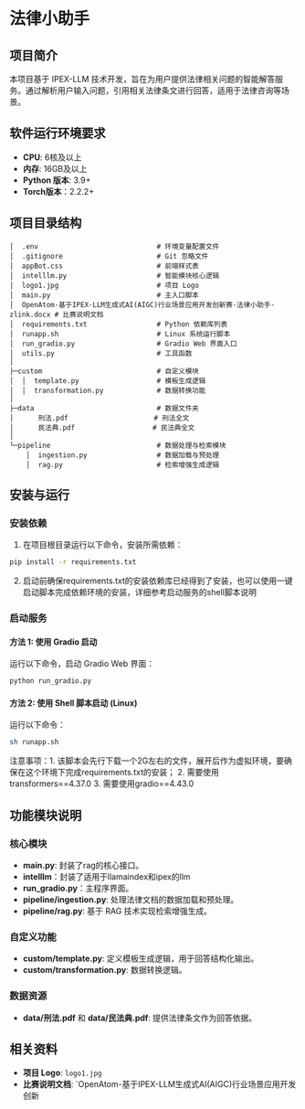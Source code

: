 # 法律小助手

## 项目简介
本项目基于 IPEX-LLM 技术开发，旨在为用户提供法律相关问题的智能解答服务。通过解析用户输入问题，引用相关法律条文进行回答，适用于法律咨询等场景。

## 软件运行环境要求
- **CPU**: 6核及以上
- **内存**: 16GB及以上
- **Python 版本**: 3.9+
- **Torch版本**：2.2.2+

## 项目目录结构
```
│  .env                             # 环境变量配置文件
│  .gitignore                       # Git 忽略文件
│  appBot.css                       # 前端样式表
│  intelllm.py                      # 智能模块核心逻辑
│  logo1.jpg                        # 项目 Logo
│  main.py                          # 主入口脚本
│  OpenAtom-基于IPEX-LLM生成式AI(AIGC)行业场景应用开发创新赛-法律小助手-zlink.docx # 比赛说明文档
│  requirements.txt                 # Python 依赖库列表
│  runapp.sh                        # Linux 系统运行脚本
│  run_gradio.py                    # Gradio Web 界面入口
│  utils.py                         # 工具函数
│
├─custom                            # 自定义模块
│  │  template.py                   # 模板生成逻辑
│  │  transformation.py             # 数据转换功能
│
├─data                              # 数据文件夹
│      刑法.pdf                     # 刑法全文
│      民法典.pdf                   # 民法典全文
│
└─pipeline                          # 数据处理与检索模块
    │  ingestion.py                 # 数据加载与预处理
    │  rag.py                       # 检索增强生成逻辑
```

## 安装与运行

### 安装依赖

1. 在项目根目录运行以下命令，安装所需依赖：
```bash
pip install -r requirements.txt
```
2. 启动前确保requirements.txt的安装依赖库已经得到了安装，也可以使用一键启动脚本完成依赖环境的安装，详细参考启动服务的shell脚本说明

### 启动服务
#### 方法 1: 使用 Gradio 启动
运行以下命令，启动 Gradio Web 界面：
```bash
python run_gradio.py
```

#### 方法 2: 使用 Shell 脚本启动 (Linux)
运行以下命令：
```bash
sh runapp.sh
```

注意事项：1. 该脚本会先行下载一个2G左右的文件，展开后作为虚拟环境，要确保在这个环境下完成requirements.txt的安装；
2. 需要使用transformers==4.37.0
3. 需要使用gradio==4.43.0

## 功能模块说明

### 核心模块
- **main.py**: 封装了rag的核心接口。
- **intelllm**：封装了适用于llamaindex和ipex的llm
- **run_gradio.py**：主程序界面。
- **pipeline/ingestion.py**: 处理法律文档的数据加载和预处理。
- **pipeline/rag.py**: 基于 RAG 技术实现检索增强生成。

### 自定义功能
- **custom/template.py**: 定义模板生成逻辑，用于回答结构化输出。
- **custom/transformation.py**: 数据转换逻辑。

### 数据资源
- **data/刑法.pdf** 和 **data/民法典.pdf**: 提供法律条文作为回答依据。

## 相关资料
- **项目 Logo**: `logo1.jpg`
- **比赛说明文档**: `OpenAtom-基于IPEX-LLM生成式AI(AIGC)行业场景应用开发创新
